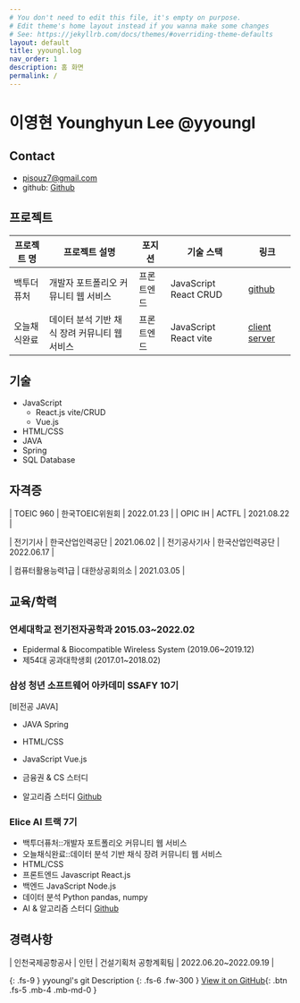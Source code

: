 ```yaml
---
# You don't need to edit this file, it's empty on purpose.
# Edit theme's home layout instead if you wanna make some changes
# See: https://jekyllrb.com/docs/themes/#overriding-theme-defaults
layout: default
title: yyoungl.log
nav_order: 1
description: 홈 화면
permalink: /
---
```


# 이영현 Younghyun Lee @yyoungl

## Contact

- pisouz7@gmail.com
- github: [Github](https://github.com/yyoungl)

## 프로젝트

| 프로젝트 명  | 프로젝트 설명                                 | 포지션     | 기술 스택             | 링크                                                                                                                                   |
| ------------ | --------------------------------------------- | ---------- | --------------------- | -------------------------------------------------------------------------------------------------------------------------------------- |
| 백투더퓨처   | 개발자 포트폴리오 커뮤니티 웹 서비스          | 프론트엔드 | JavaScript React CRUD | [github](https://github.com/yyoungl/elice-project1-backtothefuture)                                                                    |
| 오늘채식완료 | 데이터 분석 기반 채식 장려 커뮤니티 웹 서비스 | 프론트엔드 | JavaScript React vite | [client](https://github.com/yyoungl/VegCom-elice-2nd-project-front) [server](https://github.com/minluna/Elice_2nd_Project-vegcom_back) |

## 기술

- JavaScript
  - React.js vite/CRUD
  - Vue.js
- HTML/CSS
- JAVA
- Spring
- SQL Database

## 자격증

| TOEIC 960 | 한국TOEIC위원회 | 2022.01.23 |
| OPIC IH | ACTFL | 2021.08.22 |

| 전기기사 | 한국산업인력공단 | 2021.06.02 |
| 전기공사기사 | 한국산업인력공단 | 2022.06.17 |

| 컴퓨터활용능력1급 | 대한상공회의소 | 2021.03.05 |

## 교육/학력

### 연세대학교 전기전자공학과 2015.03~2022.02

- Epidermal & Biocompatible Wireless System (2019.06~2019.12)
- 제54대 공과대학생회 (2017.01~2018.02)

### 삼성 청년 소프트웨어 아카데미 SSAFY 10기

[비전공 JAVA]

- JAVA Spring
- HTML/CSS
- JavaScript Vue.js

- 금융권 & CS 스터디
- 알고리즘 스터디 [Github](https://github.com/yyoungl/SSAFY10-Class8-Algo)

### Elice AI 트랙 7기

- 백투더퓨처::개발자 포트폴리오 커뮤니티 웹 서비스
- 오늘채식완료::데이터 분석 기반 채식 장려 커뮤니티 웹 서비스
- HTML/CSS
- 프론트엔드 Javascript React.js
- 백엔드 JavaScript Node.js
- 데이터 분석 Python pandas, numpy
- AI & 알고리즘 스터디 [Github](https://github.com/snghyun331/elice-algo-ai-study)

## 경력사항

| 인천국제공항공사 | 인턴 | 건설기획처 공항계획팀 | 2022.06.20~2022.09.19 |

{: .fs-9 }
yyoungl's git Description
{: .fs-6 .fw-300 }
[View it on GitHub](https://github.com/yyoungl){: .btn .fs-5 .mb-4 .mb-md-0 }
